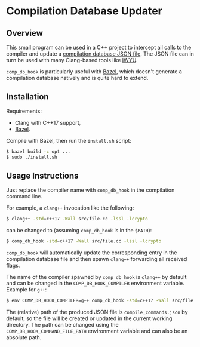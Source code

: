 # Compilation Database Updater

## Overview

This small program can be used in a C++ project to intercept all calls to the compiler and update a
[compilation database JSON file](https://clang.llvm.org/docs/JSONCompilationDatabase.html). The JSON file can in turn be used with many Clang-based tools like [IWYU](https://include-what-you-use.org/).

`comp_db_hook` is particularly useful with [Bazel](https://bazel.build/), which doesn't generate a
compilation database natively and is quite hard to extend.

## Installation

Requirements:

* Clang with C++17 support,
* [Bazel](https://bazel.build/).

Compile with Bazel, then run the `install.sh` script:

```sh
$ bazel build -c opt ...
$ sudo ./install.sh
```

## Usage Instructions

Just replace the compiler name with `comp_db_hook` in the compilation command line.

For example, a `clang++` invocation like the following:

```sh
$ clang++ -std=c++17 -Wall src/file.cc -lssl -lcrypto
```

can be changed to (assuming `comp_db_hook` is in the `$PATH`):

```sh
$ comp_db_hook -std=c++17 -Wall src/file.cc -lssl -lcrypto
```

`comp_db_hook` will automatically update the corresponding entry in the compilation database file
and then spawn `clang++` forwarding all received flags.

The name of the compiler spawned by `comp_db_hook` is `clang++` by default and can be changed in the
`COMP_DB_HOOK_COMPILER` environment variable. Example for `g++`:

```sh
$ env COMP_DB_HOOK_COMPILER=g++ comp_db_hook -std=c++17 -Wall src/file.cc -lssl -lcrypto
```

The (relative) path of the produced JSON file is `compile_commands.json` by default, so the file
will be created or updated in the current working directory. The path can be changed using the
`COMP_DB_HOOK_COMMAND_FILE_PATH` environment variable and can also be an absolute path.
